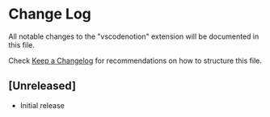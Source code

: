 # Change Log

All notable changes to the "vscodenotion" extension will be documented in this file.

Check [Keep a Changelog](http://keepachangelog.com/) for recommendations on how to structure this file.

## [Unreleased]

- Initial release